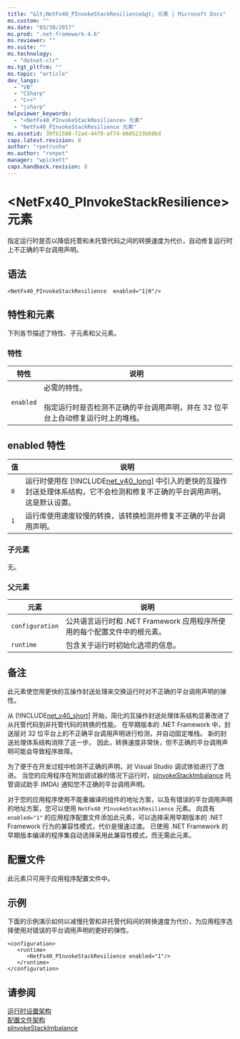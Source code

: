 ```yaml
---
title: "&lt;NetFx40_PInvokeStackResilience&gt; 元素 | Microsoft Docs"
ms.custom: ""
ms.date: "03/30/2017"
ms.prod: ".net-framework-4.6"
ms.reviewer: ""
ms.suite: ""
ms.technology: 
  - "dotnet-clr"
ms.tgt_pltfrm: ""
ms.topic: "article"
dev_langs: 
  - "VB"
  - "CSharp"
  - "C++"
  - "jsharp"
helpviewer_keywords: 
  - "<NetFx40_PInvokeStackResilience> 元素"
  - "NetFx40_PInvokeStackResilience 元素"
ms.assetid: 39fb1588-72a4-4479-af74-0605233b68bd
caps.latest.revision: 8
author: "rpetrusha"
ms.author: "ronpet"
manager: "wpickett"
caps.handback.revision: 8
---
```

# &lt;NetFx40_PInvokeStackResilience&gt; 元素
指定运行时是否以降低托管和未托管代码之间的转换速度为代价，自动修复运行时上不正确的平台调用声明。  
  
## 语法  
  
```  
<NetFx40_PInvokeStackResilience  enabled="1|0"/>  
```  
  
## 特性和元素  
 下列各节描述了特性、子元素和父元素。  
  
### 特性  
  
|特性|说明|  
|--------|--------|  
|`enabled`|必需的特性。<br /><br /> 指定运行时是否检测不正确的平台调用声明，并在 32 位平台上自动修复运行时上的堆栈。|  
  
## enabled 特性  
  
|值|说明|  
|-------|--------|  
|`0`|运行时使用在 [!INCLUDE[net_v40_long](../../../../../includes/net-v40-long-md.md)] 中引入的更快的互操作封送处理体系结构，它不会检测和修复不正确的平台调用声明。  这是默认设置。|  
|`1`|运行库使用速度较慢的转换，该转换检测并修复不正确的平台调用声明。|  
  
### 子元素  
 无。  
  
### 父元素  
  
|元素|说明|  
|--------|--------|  
|`configuration`|公共语言运行时和 .NET Framework 应用程序所使用的每个配置文件中的根元素。|  
|`runtime`|包含关于运行时初始化选项的信息。|  
  
## 备注  
 此元素使您用更快的互操作封送处理来交换运行时对不正确的平台调用声明的弹性。  
  
 从 [!INCLUDE[net_v40_short](../../../../../includes/net-v40-short-md.md)] 开始，简化的互操作封送处理体系结构显著改进了从托管代码到非托管代码的转换的性能。  在早期版本的 .NET Framework 中，封送层对 32 位平台上的不正确平台调用声明进行检测，并自动固定堆栈。  新的封送处理体系结构消除了这一步。  因此，转换速度非常快，但不正确的平台调用声明可能会导致程序故障。  
  
 为了便于在开发过程中检测不正确的声明，对 Visual Studio 调试体验进行了改进。  当您的应用程序在附加调试器的情况下运行时，[pInvokeStackImbalance](../../../../../docs/framework/debug-trace-profile/pinvokestackimbalance-mda.md) 托管调试助手 \(MDA\) 通知您不正确的平台调用声明。  
  
 对于您的应用程序使用不能重编译的组件的地址方案，以及有错误的平台调用声明的地址方案，您可以使用 `NetFx40_PInvokeStackResilience` 元素。  向具有 `enabled="1"` 的应用程序配置文件添加此元素，可以选择采用早期版本的 .NET Framework 行为的兼容性模式，代价是慢速过渡。  已使用 .NET Framework 的早期版本编译的程序集自动选择采用此兼容性模式，而无需此元素。  
  
## 配置文件  
 此元素只可用于应用程序配置文件中。  
  
## 示例  
 下面的示例演示如何以减慢托管和非托管代码间的转换速度为代价，为应用程序选择使用对错误的平台调用声明的更好的弹性。  
  
```  
<configuration>  
   <runtime>  
      <NetFx40_PInvokeStackResilience enabled="1"/>  
   </runtime>  
</configuration>  
```  
  
## 请参阅  
 [运行时设置架构](../../../../../docs/framework/configure-apps/file-schema/runtime/index.md)   
 [配置文件架构](../../../../../docs/framework/configure-apps/file-schema/index.md)   
 [pInvokeStackImbalance](../../../../../docs/framework/debug-trace-profile/pinvokestackimbalance-mda.md)